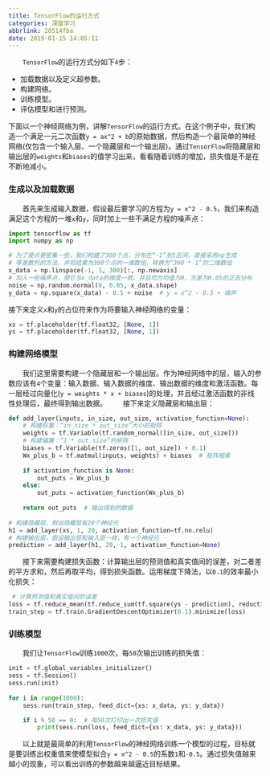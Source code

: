 ```yaml
---
title: TensorFlow的运行方式
categories: 深度学习
abbrlink: 20514fba
date: 2019-01-15 14:05:11
---
```

&emsp;&emsp;`TensorFlow`的运行方式分如下`4`步：<!--more-->

- 加载数据以及定义超参数。
- 构建网络。
- 训练模型。
- 评估模型和进行预测。

下面以一个神经网络为例，讲解`TensorFlow`的运行方式。在这个例子中，我们构造一个满足一元二次函数`y = ax^2 + b`的原始数据，然后构造一个最简单的神经网络(仅包含一个输入层、一个隐藏层和一个输出层)。通过`TensorFlow`将隐藏层和输出层的`weights`和`biases`的值学习出来，看看随着训练的增加，损失值是不是在不断地减小。

### 生成以及加载数据

&emsp;&emsp;首先来生成输入数据，假设最后要学习的方程为`y = x^2 - 0.5`，我们来构造满足这个方程的一堆`x`和`y`，同时加上一些不满足方程的噪声点：

``` python
import tensorflow as tf
import numpy as np

# 为了使点更密集一些，我们构建了300个点，分布在“-1”到1区间，直接采用np生成
# 等差数列的方法，并将结果为300个点的一维数组，转换为“300 * 1”的二维数组
x_data = np.linspace(-1, 1, 300)[:, np.newaxis]
# 加入一些噪声点，使它与x_data的维度一致，并且均为均值为0，方差为0.05的正态分布
noise = np.random.normal(0, 0.05, x_data.shape)
y_data = np.square(x_data) - 0.5 + noise  # y = x^2 - 0.5 + 噪声
```

接下来定义`x`和`y`的占位符来作为将要输入神经网络的变量：

``` python
xs = tf.placeholder(tf.float32, [None, 1])
ys = tf.placeholder(tf.float32, [None, 1])
```

### 构建网络模型

&emsp;&emsp;我们这里需要构建一个隐藏层和一个输出层。作为神经网络中的层，输入的参数应该有`4`个变量：输入数据、输入数据的维度、输出数据的维度和激活函数。每一层经过向量化(`y = weights * x + biases`)的处理，并且经过激活函数的非线性处理后，最终得到输出数据。
&emsp;&emsp;接下来定义隐藏层和输出层：

``` python
def add_layer(inputs, in_size, out_size, activation_function=None):
    # 构建权重：“in_size * out_size”大小的矩阵
    weights = tf.Variable(tf.random_normal([in_size, out_size]))
    # 构建偏置：“1 * out_size”的矩阵
    biases = tf.Variable(tf.zeros([1, out_size]) + 0.1)
    Wx_plus_b = tf.matmul(inputs, weights) + biases  # 矩阵相乘
​
    if activation_function is None:
        out_puts = Wx_plus_b
    else:
        out_puts = activation_function(Wx_plus_b)
​
    return out_puts  # 输出得到的数据
​
# 构建隐藏层，假设隐藏层有20个神经元
h1 = add_layer(xs, 1, 20, activation_function=tf.nn.relu)
# 构建输出层，假设输出层和输入层一样，有一个神经元
prediction = add_layer(h1, 20, 1, activation_function=None)
```

&emsp;&emsp;接下来需要构建损失函数：计算输出层的预测值和真实值间的误差，对二者差的平方求和，然后再取平均，得到损失函数。运用梯度下降法，以`0.1`的效率最小化损失：

``` python
 # 计算预测值和真实值间的误差
loss = tf.reduce_mean(tf.reduce_sum(tf.square(ys - prediction), reduction_indices=[1]))
train_step = tf.train.GradientDescentOptimizer(0.1).minimize(loss)
```

### 训练模型

&emsp;&emsp;我们让`TensorFlow`训练`1000`次，每`50`次输出训练的损失值：

``` python
init = tf.global_variables_initializer()
sess = tf.Session()
sess.run(init)
​
for i in range(1000):
    sess.run(train_step, feed_dict={xs: x_data, ys: y_data})

    if i % 50 == 0:  # 每50次打印出一次损失值
        print(sess.run(loss, feed_dict={xs: x_data, ys: y_data}))
```

&emsp;&emsp;以上就是最简单的利用`TensorFlow`的神经网络训练一个模型的过程，目标就是要训练出权重值来使模型拟合`y = x^2 - 0.5`的系数`1`和`-0.5`。通过损失值越来越小的现象，可以看出训练的参数越来越逼近目标结果。